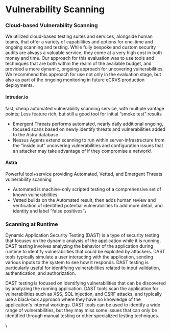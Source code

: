 # Vulnerability Scanning

### Cloud-based Vulnerability Scanning

We utilized cloud-based testing suites and services, alongside human teams, that offer a variety of capabilities and options for one-time and ongoing scanning and testing. While fully bespoke and custom security audits are always a valuable service, they come at a very high cost in both money and time. Our approach for this evaluation was to use tools and techniques that are both within the realm of the available budget, and provided a more dynamic, ongoing approach for uncovering vulnerabilities. We recommend this approach for use not only in the evaluation stage, but also as part of the ongoing monitoring in future eCRVS production deployments.

#### Intruder.io

fast, cheap automated vulnerability scanning service, with multiple vantage points; Less feature rich, but still a good tool for initial “smoke test” results

* Emergent Threats performs automated, nearly daily additional ongoing, focused scans based on newly identify threats and vulnerabilities added to the Astra database
* Nessus Agents extend scanning to run within server-infrastructure from the “inside out” uncovering vulnerabilities and configuration issues that an attacker may take advantage of if they compromise a network\


#### Astra

Powerful tool+service providing Automated, Vetted, and Emergent Threats vulnerability scanning

* Automated is machine-only scripted testing of a comprehensive set of known vulnerabilities
* Vetted builds on the Automated result, then adds human review and verification of identified potential vulnerabilities to add more detail, and identity and label “false positives”\


####

### Scanning at Runtime

Dynamic Application Security Testing (DAST) is a type of security testing that focuses on the dynamic analysis of the application while it is running. DAST testing involves analyzing the behavior of the application during runtime to identify vulnerabilities that could be exploited by attackers. DAST tools typically simulate a user interacting with the application, sending various inputs to the system to see how it responds. DAST testing is particularly useful for identifying vulnerabilities related to input validation, authentication, and authorization.

DAST testing is focused on identifying vulnerabilities that can be discovered by analyzing the running application. DAST tools scan the application for vulnerabilities such as XSS, SQL injection, and CSRF attacks, and typically use a black-box approach where they have no knowledge of the application's internal workings. DAST tools can be used to identify a wide range of vulnerabilities, but they may miss some issues that can only be identified through manual testing or other specialized testing techniques.

\

